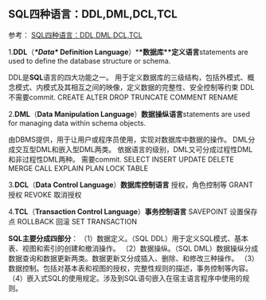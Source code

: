 ## SQL四种语言：DDL,DML,DCL,TCL

参考： [SQL四种语言：DDL,DML,DCL,TCL](https://www.cnblogs.com/henryhappier/archive/2010/07/05/1771295.html)

1.**DDL**（***\*Data\** Definition Language**）***\*数据库\**定义语言**statements are used to define the database structure or schema.

DDL是**SQL**语言的四大功能之一。
用于定义数据库的三级结构，包括外模式、概念模式、内模式及其相互之间的映像，定义数据的完整性、安全控制等约束
DDL不需要commit.
CREATE
ALTER
DROP
TRUNCATE
COMMENT
RENAME

2.**DML**（**Data Manipulation Language**）**数据操纵语言**statements are used for managing data within schema objects.

由DBMS提供，用于让用户或程序员使用，实现对数据库中数据的操作。
DML分成交互型DML和嵌入型DML两类。
依据语言的级别，DML又可分成过程性DML和非过程性DML两种。
需要commit.
SELECT
INSERT
UPDATE
DELETE
MERGE
CALL
EXPLAIN PLAN
LOCK TABLE

3.**DCL**（**Data Control Language**）**数据库控制语言** 授权，角色控制等
GRANT 授权
REVOKE 取消授权

4.**TCL**（**Transaction Control Language**）**事务控制语言**
SAVEPOINT 设置保存点
ROLLBACK 回滚
SET TRANSACTION

**SQL主要分成四部分**：
（1）数据定义。（SQL DDL）用于定义SQL模式、基本表、视图和索引的创建和撤消操作。
（2）数据操纵。（SQL DML）数据操纵分成数据查询和数据更新两类。数据更新又分成插入、删除、和修改三种操作。
（3）数据控制。包括对基本表和视图的授权，完整性规则的描述，事务控制等内容。
（4）嵌入式SQL的使用规定。涉及到SQL语句嵌入在宿主语言程序中使用的规则。


